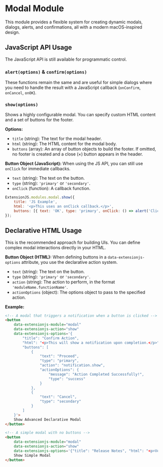 # Modal Module

This module provides a flexible system for creating dynamic modals, dialogs, alerts, and confirmations, all with a modern macOS-inspired design.

## JavaScript API Usage

The JavaScript API is still available for programmatic control.

### `alert(options)` & `confirm(options)`

These functions remain the same and are useful for simple dialogs where you need to handle the result with a JavaScript callback (`onConfirm`, `onCancel`, `onOK`).

### `show(options)`

Shows a highly configurable modal. You can specify custom HTML content and a set of buttons for the footer.

**Options:**
- `title` (string): The text for the modal header.
- `html` (string): The HTML content for the modal body.
- `buttons` (array): An array of button objects to build the footer. If omitted, no footer is created and a close (×) button appears in the header.

**Button Object (JavaScript):**
When using the JS API, you can still use `onClick` for immediate callbacks.
- `text` (string): The text on the button.
- `type` (string): `'primary'` or `'secondary'`.
- `onClick` (function): A callback function.

```javascript
ExtensionJS.modules.modal.show({
    title: 'JS Example',
    html: '<p>This uses an onClick callback.</p>',
    buttons: [{ text: 'OK', type: 'primary', onClick: () => alert('Clicked!') }]
});
```

## Declarative HTML Usage

This is the recommended approach for building UIs. You can define complex modal interactions directly in your HTML.

**Button Object (HTML):**
When defining buttons in a `data-extensionjs-options` attribute, you use the declarative action system.
- `text` (string): The text on the button.
- `type` (string): `'primary'` or `'secondary'`.
- `action` (string): The action to perform, in the format `'moduleName.functionName'`.
- `actionOptions` (object): The options object to pass to the specified action.

**Example:**

```html
<!-- A modal that triggers a notification when a button is clicked -->
<button 
    data-extensionjs-module="modal" 
    data-extensionjs-action="show" 
    data-extensionjs-options='{
        "title": "Confirm Action",
        "html": "<p>This will show a notification upon completion.</p>",
        "buttons": [
            {
                "text": "Proceed",
                "type": "primary",
                "action": "notification.show",
                "actionOptions": {
                    "message": "Action Completed Successfully!",
                    "type": "success"
                }
            },
            {
                "text": "Cancel",
                "type": "secondary"
            }
        ]
    }'>
    Show Advanced Declarative Modal
</button>

<!-- A simple modal with no buttons -->
<button 
    data-extensionjs-module="modal" 
    data-extensionjs-action="show" 
    data-extensionjs-options='{"title": "Release Notes", "html": "<p>Version 1.2 is now available.</p>"}'>
    Show Simple Modal
</button>
```
